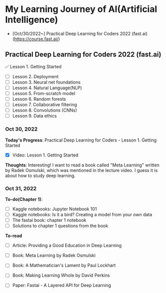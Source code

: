 # My Learning Journey of AI(Artificial Intelligence)

* [Oct/30/2022~] Practical Deep Learning for Coders 2022 (fast.ai)(https://course.fast.ai/)

## Practical Deep Learning for Coders 2022 (fast.ai)

:white_check_mark: Lesson 1. Getting Started
- [ ] Lesson 2. Deployment
- [ ] Lesson 3. Neural net foundations
- [ ] Lesson 4. Natural Language(NLP)
- [ ] Lesson 5. From-scratch model
- [ ] Lesson 6. Random forests
- [ ] Lesson 7. Collaborative filtering
- [ ] Lesson 8. Convolutions (CNNs)
- [ ] Lesson 9. Data ethics

### Oct 30, 2022

**Today's Progress**: Practical Deep Learning for Coders - Lesson 1. Getting Started

- [x] Video: Lesson 1. Getting Started

**Thoughts**: Interesting! I want to read a book called "Meta Learning" written by Radek Osmulski, which was mentioned in the lecture video. I guess it is about how to study deep learning.

### Oct 31, 2022

**To-do(Chapter 1)**:
- [ ] Kaggle notebooks: Jupyter Notebook 101 
- [ ] Kaggle notebooks: Is it a bird? Creating a model from your own data
- [ ] The fastai book: chapter 1 notebook
- [ ] Solutions to chapter 1 questions from the book

**To-read**
- [ ] Article: Providing a Good Education in Deep Learning
- [ ] Book: Meta Learning by Radek Osmulski
- [ ] Book: A Mathematician's Lament by Paul Lockhart
- [ ] Book: Making Learning Whole by David Perkins
- [ ] Paper: Fastai - A Layered API for Deep Learning


